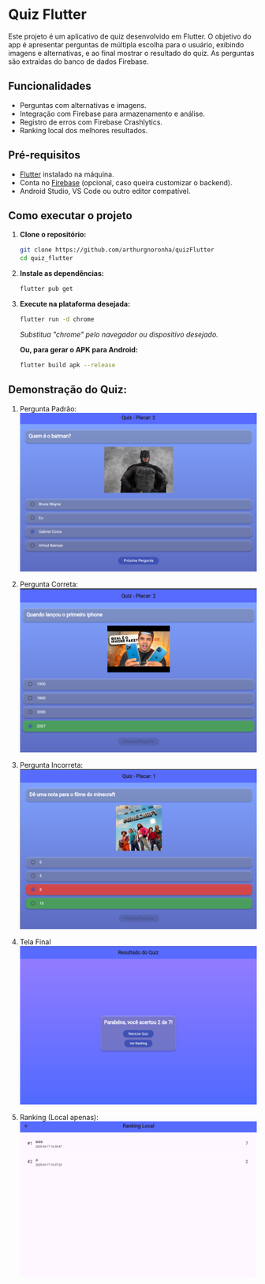 # Quiz Flutter

Este projeto é um aplicativo de quiz desenvolvido em Flutter. O objetivo do app é apresentar perguntas de múltipla escolha para o usuário, exibindo imagens e alternativas, e ao final mostrar o resultado do quiz. As perguntas são extraídas do banco de dados Firebase.

## Funcionalidades

- Perguntas com alternativas e imagens.
- Integração com Firebase para armazenamento e análise.
- Registro de erros com Firebase Crashlytics.
- Ranking local dos melhores resultados.

## Pré-requisitos

- [Flutter](https://flutter.dev/docs/get-started/install) instalado na máquina.
- Conta no [Firebase](https://console.firebase.google.com/) (opcional, caso queira customizar o backend).
- Android Studio, VS Code ou outro editor compatível.

## Como executar o projeto

1. **Clone o repositório:**
    ```sh
    git clone https://github.com/arthurgnoronha/quizFlutter
    cd quiz_flutter
    ```

2. **Instale as dependências:**
    ```sh
    flutter pub get
    ```

3. **Execute na plataforma desejada:**
    ```sh
    flutter run -d chrome
    ```
    *Substitua "chrome" pelo navegador ou dispositivo desejado.*

    **Ou, para gerar o APK para Android:**
    ```sh
    flutter build apk --release
    ```

## Demonstração do Quiz:

1. Pergunta Padrão:
    ![Padrão](assets/padrao.png)

2. Pergunta Correta:
    ![Correta](assets/correta.png)

3. Pergunta Incorreta:
    ![Incorreta](assets/incorreta.png)

4. Tela Final
    ![Final](assets/final.png)

5. Ranking (Local apenas):
    ![Ranking](assets/ranking.png)
